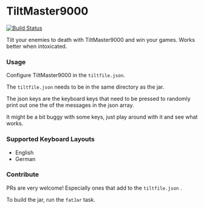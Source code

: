 # TiltMaster9000

[![Build Status](https://travis-ci.org/tiltmaster9000/tiltmaster9000.svg?branch=master)](https://travis-ci.org/tiltmaster9000/tiltmaster9000)

Tilt your enemies to death with TiltMaster9000 and win your games. Works better when intoxicated.

### Usage

Configure TiltMaster9000 in the ```tiltfile.json```.

The ```tiltfile.json``` needs to be in the same directory as the jar.

The json keys are the keyboard keys that need to be pressed to randomly print out one the of the messages in the json array.

It might be a bit buggy with some keys, just play around with it and see what works.

### Supported Keyboard Layouts

- English
- German

### Contribute

PRs are very welcome! Especially ones that add to the ```tiltfile.json``` .

To build the jar, run the ```fatJar``` task.
